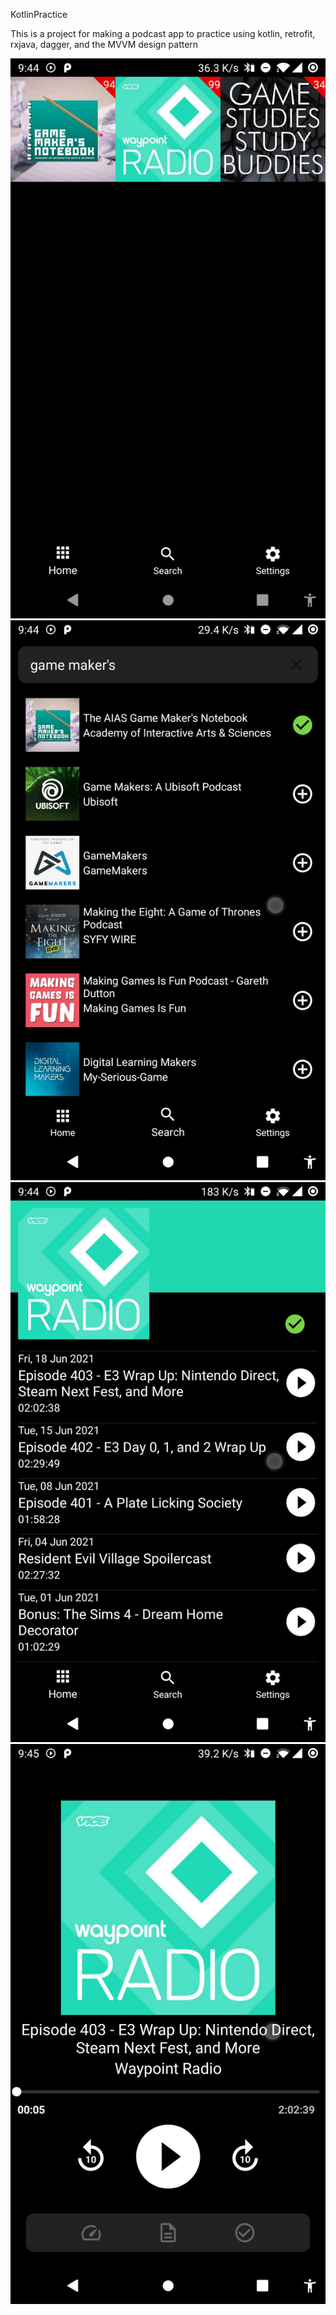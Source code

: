 KotlinPractice

This is a project for making a podcast app to practice using kotlin, retrofit, rxjava, dagger, and the MVVM design pattern 

![Alt text](screens/1.jpg "homescreen")
![Alt text](screens/2.jpg "search")
![Alt text](screens/3.jpg "episode list")
![Alt text](screens/4.jpg "player")